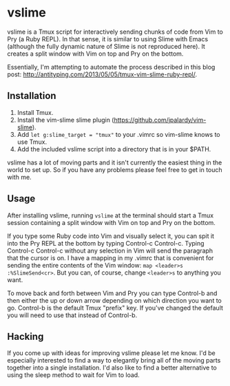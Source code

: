 vslime
======

vslime is a Tmux script for interactively sending chunks of code from Vim to Pry
(a Ruby REPL). In that sense, it is similar to using Slime with Emacs (although
the fully dynamic nature of Slime is not reproduced here). It creates a split
window with Vim on top and Pry on the bottom.

Essentially, I'm attempting to automate the process described in this blog post:
http://antityping.com/2013/05/05/tmux-vim-slime-ruby-repl/.

Installation
------------
1. Install Tmux.
2. Install the vim-slime slime plugin (https://github.com/jpalardy/vim-slime).
3. Add `let g:slime_target = "tmux"` to your .vimrc so vim-slime knows to use
   Tmux.
4. Add the included vslime script into a directory that is in your $PATH.

vslime has a lot of moving parts and it isn't currently the easiest thing in the
world to set up. So if you have any problems please feel free to get in touch
with me.

Usage
-----
After installing vslime, running `vslime` at the terminal should start a Tmux
session containing a split window with Vim on top and Pry on the bottom.

If you type some Ruby code into Vim and visually select it, you can spit it into
the Pry REPL at the bottom by typing Control-c Control-c. Typing Control-c
Control-c without any selection in Vim will send the paragraph that the cursor
is on. I have a mapping in my .vimrc that is convenient for sending the entire
contents of the Vim window: `map <leader>s :%SlimeSend<cr>`. But you can, of
course, change `<leader>s` to anything you want.

To move back and forth between Vim and Pry you can type Control-b and then
either the up or down arrow depending on which direction you want to go.
Control-b is the default Tmux "prefix" key. If you've changed the default you
will need to use that instead of Control-b.

Hacking
-------
If you come up with ideas for improving vslime please let me know. I'd be
especially interested to find a way to elegantly bring all of the moving parts
together into a single installation. I'd also like to find a better alternative
to using the sleep method to wait for Vim to load.
